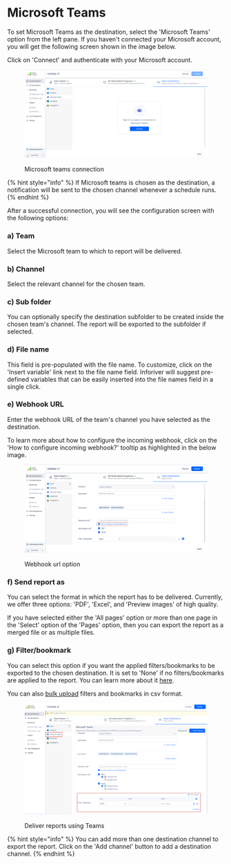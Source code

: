 # Microsoft Teams

To set Microsoft Teams as the destination, select the 'Microsoft Teams' option from the left pane. If you haven't connected your Microsoft account, you will get the following screen shown in the image below.

Click on 'Connect' and authenticate with your Microsoft account.

<figure><img src="../../../../.gitbook/assets/teams-login.png" alt=""><figcaption><p>Microsoft teams connection</p></figcaption></figure>

{% hint style="info" %}
If Microsoft teams is chosen as the destination, a notification will be sent to the chosen channel whenever a schedule runs.
{% endhint %}

After a successful connection, you will see the configuration screen with the following options:

### **a) Team**&#x20;

Select the Microsoft team to which to report will be delivered.

### **b) Channel**&#x20;

Select the relevant channel for the chosen team.

### **c) Sub folder**&#x20;

You can optionally specify the destination subfolder to be created inside the chosen team's channel. The report will be exported to the subfolder if selected.

### **d) File name**&#x20;

This field is pre-populated with the file name. To customize, click on the 'Insert variable' link next to the file name field. Inforiver will suggest pre-defined variables that can be easily inserted into the file names field in a single click.

### **e) Webhook URL**&#x20;

Enter the webhook URL of the team's channel you have selected as the destination.

To learn more about how to configure the incoming webhook, click on the 'How to configure incoming webhook?' tooltip as highlighted in the below image.

<figure><img src="../../../../.gitbook/assets/webhook.png" alt=""><figcaption><p>Webhook url option</p></figcaption></figure>

### **f) Send report as**&#x20;

You can select the format in which the report has to be delivered. Currently, we offer three options: 'PDF', 'Excel', and 'Preview images' of high quality.&#x20;

If you have selected either the 'All pages' option or more than one page in the 'Select' option of the 'Pages' option, then you can export the report as a merged file or as multiple files.

### **g) Filter/bookmark**&#x20;

You can select this option if you want the applied filters/bookmarks to be exported to the chosen destination. It is set to 'None' if no filters/bookmarks are applied to the report. You can learn more about it [here](./#filter).

You can also [bulk upload](https://app.gitbook.com/o/Bi5mNLq31yHE9Ep9vISb/s/EbkCXCUXmtUq5tcnUtZE/\~/changes/237/working-with-inforiver/11.-scheduling-reports/create-new-subscription/select-destination-s/onedrive#e-bulk-upload) filters and bookmarks in csv format.

<figure><img src="../../../../.gitbook/assets/image (8) (5).png" alt=""><figcaption><p>Deliver reports using Teams</p></figcaption></figure>



{% hint style="info" %}
You can add more than one destination channel to export the report. Click on the 'Add channel' button to add a destination channel.
{% endhint %}

